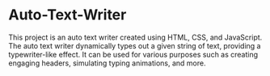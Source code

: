 # Auto-Text-Writer
This project is an auto text writer created using HTML, CSS, and JavaScript. The auto text writer dynamically types out a given string of text, providing a typewriter-like effect. It can be used for various purposes such as creating engaging headers, simulating typing animations, and more.
